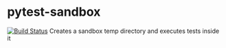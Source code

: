 pytest-sandbox
==============
[![Build Status](https://travis-ci.org/manojklm/pytest-sandbox.svg?branch=master)](https://travis-ci.org/manojklm/pytest-sandbox)
Creates a sandbox temp directory and executes tests inside it

